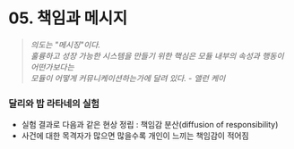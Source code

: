 # 05. 책임과 메시지

> *의도는 "메시징"이다. <br> 훌륭하고 성장 가능한 시스템을 만들기 위한 핵심은 모듈 내부의 속성과 행동이 어떤가보다는 <br>
> 모듈이 어떻게 커뮤니케이션하는가에 달려 있다. - 앨런 케이*


### 달리와 밥 라타네의 실험
- 실험 결과로 다음과 같은 현상 정립 : 책임감 분산(diffusion of responsibility)
- 사건에 대한 목격자가 많으면 많을수록 개인이 느끼는 책임감이 적어짐
